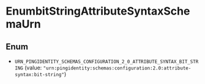

# EnumbitStringAttributeSyntaxSchemaUrn

## Enum


* `URN_PINGIDENTITY_SCHEMAS_CONFIGURATION_2_0_ATTRIBUTE_SYNTAX_BIT_STRING` (value: `"urn:pingidentity:schemas:configuration:2.0:attribute-syntax:bit-string"`)



